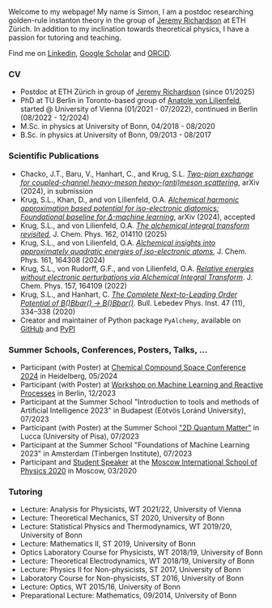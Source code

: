 Welcome to my webpage! My name is Simon, I am a postdoc researching golden-rule instanton theory in the group of [Jeremy Richardson](https://www.richardson.ethz.ch/people/jeremy-richardson.html) at ETH Zürich. In addition to my inclination towards theoretical physics, I have a passion for tutoring and teaching.

Find me on [Linkedin](https://www.linkedin.com/in/simon-le%C3%B3n-krug-191012284/), [Google Scholar](https://scholar.google.com/citations?user=SXvLvh8AAAAJ&hl=de&oi=ao) and [ORCID](https://orcid.org/0000-0002-9821-8280).

### CV
- Postdoc at ETH Zürich in group of [Jeremy Richardson](https://www.richardson.ethz.ch/people/jeremy-richardson.html) (since 01/2025)
- PhD at TU Berlin in Toronto-based group of [Anatole von Lilienfeld](https://chemspacelab.chem.utoronto.ca/people/head-of-lab), started @ University of Vienna (01/2021 - 07/2022), continued in Berlin (08/2022 - 12/2024)
- M.Sc. in physics at University of Bonn, 04/2018 - 08/2020
- B.Sc. in physics at University of Bonn, 09/2013 - 08/2017

### Scientific Publications
- Chacko, J.T., Baru, V., Hanhart, C., and Krug, S.L. [_Two-pion exchange for coupled-channel heavy-meson heavy-(anti)meson scattering_](https://arxiv.org/abs/2411.13303), arXiv (2024), in submission
- Krug, S.L., Khan, D., and von Lilienfeld, O.A. [_Alchemical harmonic approximation based potential for iso-electronic diatomics: Foundational baseline for Δ-machine learning_](https://arxiv.org/abs/2409.18007), arXiv (2024), accepted
- Krug, S.L., and von Lilienfeld, O.A. [_The alchemical integral transform revisited_](https://doi.org/10.1063/5.0245863), J. Chem. Phys. 162, 014110 (2025)
- Krug, S.L., and von Lilienfeld, O.A. [_Alchemical insights into approximately quadratic energies of iso-electronic atoms_](https://doi.org/10.1063/5.0225865), J. Chem. Phys. 161, 164308 (2024)
- Krug, S.L., von Rudorff, G.F., and von Lilienfeld, O.A. [_Relative energies without electronic perturbations via Alchemical Integral Transform_](https://doi.org/10.1063/5.0111511). J. Chem. Phys. 157, 164109 (2022)
- Krug, S.L., and Hanhart, C.  [_The Complete Next-to-Leading Order Potential of B(*)Bbar(*) -> B(*)Bbar(*)_](https://link.springer.com/article/10.3103/S1068335620110032). Bull. Lebedev Phys.
Inst. 47 (11), 334–338 (2020)
- Creator and maintainer of Python package ```PyAlchemy```, available on [GitHub](https://github.com/SimonLeonKrug/pyalchemy) and [PyPI](https://pypi.org/project/pyalchemy/)

### Summer Schools, Conferences, Posters, Talks, ...
- Participant (with Poster) at [Chemical Compound Space Conference 2024](https://ccsc2024.github.io/) in Heidelberg, 05/2024
- Participant (with Poster) at [Workshop on Machine Learning and Reactive Processes](https://www.bifold.berlin/news-events/events/workshop-quantum-machine-learning) in Berlin, 12/2023
- Participant at the Summer School "Introduction to tools and methods of Artificial Intelligence 2023" in Budapest (Eötvös Loránd University), 07/2023
- Participant (with Poster) at the Summer School ["2D Quantum Matter"](https://sites.google.com/view/2dqm/home) in Lucca (University of Pisa), 07/2023
- Participant at the Summer School "Foundations of Machine Learning 2023" in Amsterdam (Tinbergen Institute), 07/2023
- Participant and [Student Speaker](https://mosphys.ru/indico/event/5/contributions/251/) at the [Moscow International School of Physics 2020](https://mosphys.ru/2020/) in Moscow, 03/2020

### Tutoring
- Lecture: Analysis for Physicists, WT 2021/22, University of Vienna
- Lecture: Theoretical Mechanics, ST 2020, University of Bonn
- Lecture: Statistical Physics and Thermodynamics, WT 2019/20, University of Bonn
- Lecture: Mathematics II, ST 2019, University of Bonn
- Optics Laboratory Course for Physicists, WT 2018/19, University of Bonn
- Lecture: Theoretical Electrodynamics, WT 2018/19, University of Bonn
- Lecture: Physics II for Non-physicists, ST 2017, University of Bonn
- Laboratory Course for Non-physicists, ST 2016, University of Bonn
- Lecture: Optics, WT 2015/16, University of Bonn
- Preparational Lecture: Mathematics, 09/2014, University of Bonn
